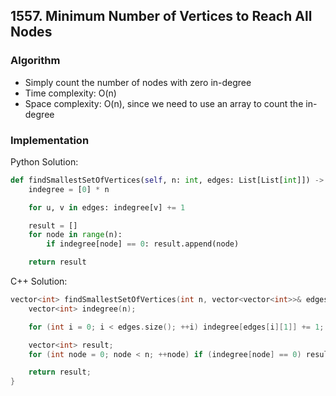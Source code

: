 ## 1557. Minimum Number of Vertices to Reach All Nodes
### Algorithm
- Simply count the number of nodes with zero in-degree
- Time complexity: O(n)
- Space complexity: O(n), since we need to use an array to count the in-degree
### Implementation
Python Solution:
```python
def findSmallestSetOfVertices(self, n: int, edges: List[List[int]]) -> List[int]:
    indegree = [0] * n

    for u, v in edges: indegree[v] += 1

    result = []
    for node in range(n):
        if indegree[node] == 0: result.append(node)

    return result
```
C++ Solution:
```cpp
vector<int> findSmallestSetOfVertices(int n, vector<vector<int>>& edges) {
    vector<int> indegree(n);

    for (int i = 0; i < edges.size(); ++i) indegree[edges[i][1]] += 1;

    vector<int> result;
    for (int node = 0; node < n; ++node) if (indegree[node] == 0) result.push_back(node);

    return result;
}
```